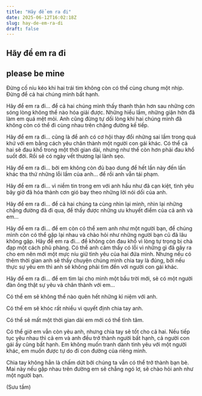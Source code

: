 ```yaml
---
title: "Hãy để em ra đi"
date: 2025-06-12T16:02:18Z
slug: hay-de-em-ra-di
draft: false
---
```


## Hãy để em ra đi

## please be mine

Đừng cố níu kéo khi hai trái tim không còn có thể cùng chung một nhịp. Đừng để cả hai chúng mình bất hạnh. 
 
Hãy để em ra đi... để cả hai chúng mình thấy thanh thản hơn sau những cơn sóng lòng không thể nào hóa giải được. Những hiểu lầm, những giận hờn đã làm em quá mệt mỏi. Anh cũng đừng tự dối lòng khi hai chúng mình đã không còn có thể đi cùng nhau trên chặng đường kế tiếp.
 
Hãy để em ra đi... cũng là để anh có cơ hội thay đổi những sai lầm trong quá khứ với em bằng cách yêu chân thành một người con gái khác. Có thể cả hai sẽ đau khổ trong một thời gian dài, nhưng như thế còn hơn phải đau khổ suốt đời. Rồi sẽ có ngày vết thương lại lành sẹo.
 
Hãy để em ra đi... bởi em không còn đủ bao dung để hết lần này đến lần khác tha thứ những lỗi lầm của anh... để rồi anh vẫn tái phạm.
 
Hãy để em ra đi... vì niềm tin trong em với anh hầu như đã cạn kiệt, tình yêu bây giờ đã hóa thành cơn gió bay theo những lời nói dối của anh.
 
Hãy để em ra đi... để cả hai chúng ta cùng nhìn lại mình, nhìn lại những chặng đường đã đi qua, để thấy được những ưu khuyết điểm của cả anh và em...
 
Hãy để em ra đi... để em còn có thể xem anh như một người bạn, để chúng mình còn có thể gặp lại nhau và chào hỏi như những người bạn cũ đã lâu không gặp.
 Hãy để em ra đi... để không còn đau khổ vì lòng tự trọng bị chà đạp một cách phũ phàng. Có thể anh cảm thấy có lỗi vì những gì đã gây ra cho em nên mới một mực níu giữ tình yêu của hai đứa mình. Nhưng nếu có thêm thời gian anh sẽ thấy chuyện chúng mình chia tay là đúng, bởi nếu thực sự yêu em thì anh sẽ không phải tìm đến với người con gái khác.
 
Hãy để em ra đi... để em tìm lại cho mình một bầu trời mới, sẽ có một người đàn ông thật sự yêu và chân thành với em...
 
Có thể em sẽ không thể nào quên hết những kỉ niệm với anh.
 
Có thể em sẽ khóc rất nhiều vì quyết định chia tay anh.
 
Có thể sẽ mất một thời gian dài em mới có thể tĩnh tâm.
 
Có thể giờ em vẫn còn yêu anh, nhưng chia tay sẽ tốt cho cả hai. Nếu tiếp tục yêu nhau thì cả em và anh đều trở thành người bất hạnh, cả người con gái ấy cũng bất hạnh. Em không muốn tranh dành tình yêu với một người khác, em muốn được tự do đi con đường của riêng mình.
 
Chia tay không hẳn là chấm dứt bởi chúng ta vẫn có thể trở thành bạn bè. Mai này nếu gặp nhau trên đường em sẽ chẳng ngó lơ, sẽ chào hỏi anh như một người bạn.
 
(Sưu tầm)